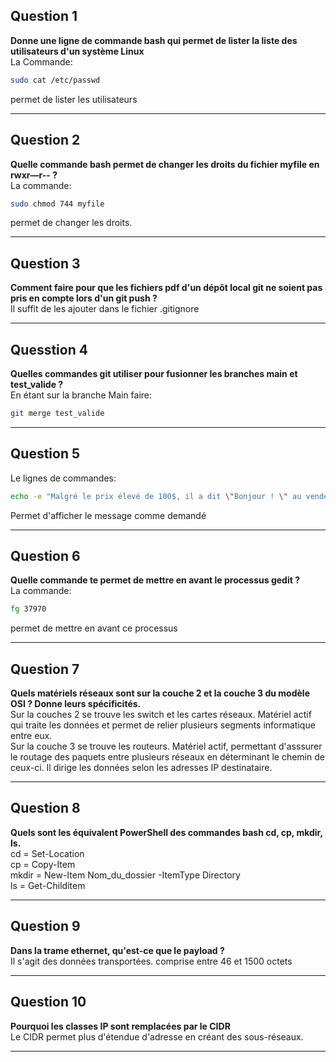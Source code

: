 ## Question 1
**Donne une ligne de commande bash qui permet de lister la liste des utilisateurs d'un système Linux**  
La Commande:
```bash
sudo cat /etc/passwd
```
permet de lister les utilisateurs
________
## Question 2
**Quelle commande bash permet de changer les droits du fichier myfile en rwxr—r-- ?**  
La commande:
```bash
sudo chmod 744 myfile
```
permet de changer les droits.
_______
## Question 3
**Comment faire pour que les fichiers pdf d'un dépôt local git ne soient pas pris en compte lors d'un git push ?**  
Il suffit de les ajouter dans le fichier .gitignore
_______
## Quesstion 4
**Quelles commandes git utiliser pour fusionner les branches main et test_valide ?**  
En étant sur la branche Main faire:
```bash
git merge test_valide
```
____
## Question 5
Le lignes de commandes:  
```bash
echo -e "Malgré le prix élevé de 100$, il a dit \"Bonjour ! \" au vendeur: \n - \"Bonjour est-ce que ce clavier fonctionne bien ?\" \n - \"Evidemment ! On peut tout écrire avec, que ce soit des pipe | ou bien des backlash \\ \\ ! \" \n - \"Même des tildes ~?\" \n -\"Evidemment ! \""
```
Permet d'afficher le message comme demandé
____
## Question 6
**Quelle commande te permet de mettre en avant le processus gedit ?**  
La commande:
```bash
fg 37970
```
permet de mettre en avant ce processus
______
## Question 7
**Quels matériels réseaux sont sur la couche 2 et la couche 3 du modèle OSI ? Donne leurs spécificités.**  
Sur la couches 2 se trouve les switch et les cartes réseaux. Matériel actif qui traite les données et permet de relier plusieurs segments informatique entre eux.    
Sur la couche 3 se trouve les routeurs. Matériel actif, permettant d'asssurer le routage des paquets entre plusieurs réseaux en déterminant le chemin de ceux-ci. Il dirige les données selon les adresses IP destinataire.
____
## Question 8
**Quels sont les équivalent PowerShell des commandes bash cd, cp, mkdir, ls.**  
cd = Set-Location    
cp = Copy-Item    
mkdir = New-Item Nom_du_dossier -ItemType Directory  
ls = Get-Childitem
_____
## Question 9
**Dans la trame ethernet, qu'est-ce que le payload ?**  
Il s'agit des données transportées. comprise entre 46 et 1500 octets
____
## Question 10
**Pourquoi les classes IP sont remplacées par le CIDR**  
Le CIDR permet plus d'étendue d'adresse en créant des sous-réseaux.
____
